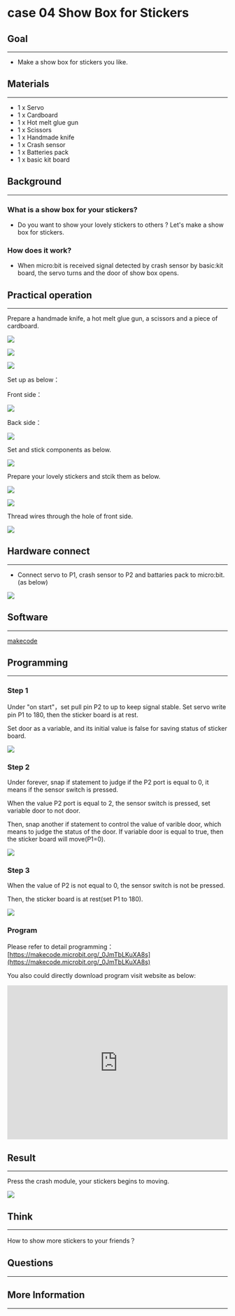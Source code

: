 # case 04 Show Box for Stickers 

## Goal
---

- Make a show box for stickers you like.

## Materials
---

- 1 x Servo
- 1 x Cardboard
- 1 x Hot melt glue gun
- 1 x Scissors
- 1 x Handmade knife
- 1 x Crash sensor
- 1 x Batteries pack
- 1 x basic kit board


## Background 
---
### What is a show box for your stickers?

- Do you want to show your lovely stickers to others ? Let's make a show box for stickers.


### How does it work?

- When micro:bit is received signal detected by crash sensor by basic:kit board, the servo turns and the door of show box opens.



## Practical operation
---
Prepare a handmade knife, a hot melt glue gun, a scissors and a piece of cardboard.

![](./images/PuJE7uj.jpg)

![](./images/OsrstYv.jpg)

![](./images/t6A0IwP.jpg)

Set up as below：

Front side：

![](./images/lNqGReU.jpg)

Back side：

![](./images/CFhFVSw.jpg)

Set and stick components as below.

![](./images/Ht61Ezt.jpg)

Prepare your lovely stickers and stcik them as below.

![](./images/x9URpgH.jpg)

![](./images/qWBA3jV.jpg)


Thread wires through the hole of front side.

![](./images/8qVyDfP.jpg)

## Hardware connect
---
-  Connect servo to P1, crash sensor to P2 and battaries pack to micro:bit. (as below) 

![](./images/ENM9JdP.jpg)






## Software

---
[makecode](https://makecode.microbit.org/#)





## Programming
---
### Step 1

Under "on start"，set pull pin P2 to up to keep signal stable. Set servo write pin P1 to 180, then the sticker board is at rest.

Set door as a variable, and its initial value is false for saving status of sticker board.

![](./images/OR3keAM.png)

### Step 2

Under forever, snap if statement to judge if the P2 port is equal to 0, it means if the sensor switch is pressed.

When the value P2 port is equal to 2, the sensor switch is pressed, set variable door to not door.

Then, snap another if statement to control the value of varible door, which means to judge the status of the door. If variable door is equal to true, then the sticker board will move(P1=0).

![](./images/LSq6eMr.png)

### Step 3

When the value of P2 is not equal to 0, the sensor switch is not be pressed. 

Then, the sticker board is at rest(set P1 to 180).

![](./images/DDbGunP.png)




### Program

Please refer to detail programming：[https://makecode.microbit.org/_0JmTbLKuXA8s](https://makecode.microbit.org/_0JmTbLKuXA8s)

You also could directly download program visit website as below:

<div style="position:relative;height:0;padding-bottom:70%;overflow:hidden;"><iframe style="position:absolute;top:0;left:0;width:100%;height:100%;" src="https://makecode.microbit.org/#pub:_0JmTbLKuXA8s" frameborder="0" sandbox="allow-popups allow-forms allow-scripts allow-same-origin"></iframe></div>  

## Result
---
Press the crash module, your stickers begins to moving.

![](./images/ZqjLRFB.gif)

## Think
---
How to show more stickers to your friends？

## Questions
---


## More Information  
---

